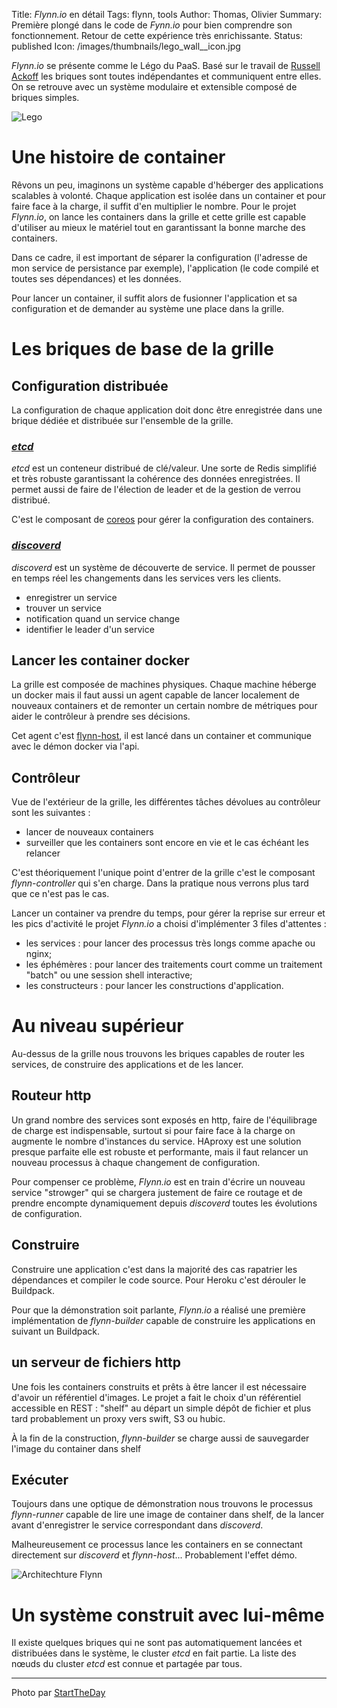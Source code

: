 Title: <em>Flynn.io</em> en détail
Tags: flynn, tools
Author: Thomas, Olivier
Summary: Première plongé dans le code de *Fynn.io* pour bien comprendre son fonctionnement. Retour de cette expérience très enrichissante.
Status: published
Icon: /images/thumbnails/lego_wall__icon.jpg


*Flynn.io* se présente comme le Légo du PaaS. Basé sur le travail de [Russell Ackoff](http://knowledge.wharton.upenn.edu/article/idealized-design-how-bell-labs-imagined-and-created-the-telephone-system-of-the-future/) les briques sont toutes indépendantes et communiquent entre elles. On se retrouve avec un système modulaire et extensible composé de briques simples.

![Lego]({filename}/images/lego_wall.jpg)

# Une histoire de container

Rêvons un peu, imaginons un système capable d'héberger des applications scalables à volonté. Chaque application est isolée dans un container et pour faire face à la charge, il suffit d'en multiplier le nombre. Pour le projet *Flynn.io*, on lance les containers dans la grille et cette grille est capable d'utiliser au mieux le matériel tout en garantissant la bonne marche des containers.

Dans ce cadre, il est important de séparer la configuration (l'adresse de mon service de persistance par exemple), l'application (le code compilé et toutes ses dépendances) et les données. 

Pour lancer un container, il suffit alors de fusionner l'application et sa configuration et de demander au système une place dans la grille.

# Les briques de base de la grille


## Configuration distribuée

La configuration de chaque application doit donc être enregistrée dans une brique dédiée et distribuée sur l'ensemble de la grille.


### [*etcd*](https://coreos.com/using-coreos/etcd/)

*etcd* est un conteneur distribué de clé/valeur. Une sorte de Redis simplifié et très robuste garantissant la cohérence des données enregistrées. Il permet aussi de faire de l'élection de leader et de la gestion de verrou distribué. 

C'est le composant de [coreos](https://coreos.com/) pour gérer la configuration des containers.


### [*discoverd*](https://github.com/flynn/discoverd)

*discoverd* est un système de découverte de service. Il permet de pousser en temps réel les changements dans les services vers les clients.

- enregistrer un service
- trouver un service
- notification quand un service change
- identifier le leader d'un service


## Lancer les container docker 

La grille est composée de machines physiques. Chaque machine héberge un docker mais il faut aussi un agent capable de lancer localement de nouveaux containers et de remonter un certain nombre de métriques pour aider le contrôleur à prendre ses décisions. 

Cet agent c'est [flynn-host](https://github.com/flynn/flynn-host), il est lancé dans un container et communique avec le démon docker via l'api.

## Contrôleur

Vue de l'extérieur de la grille, les différentes tâches dévolues au contrôleur sont les suivantes :

- lancer de nouveaux containers
- surveiller que les containers sont encore en vie et le cas échéant les relancer

C'est théoriquement l'unique point d'entrer de la grille c'est le composant *flynn-controller* qui s'en charge. Dans la pratique nous verrons plus tard que ce n'est pas le cas.

Lancer un container va prendre du temps, pour gérer la reprise sur erreur et les pics d'activité le projet *Flynn.io* a choisi d'implémenter 3 files d'attentes : 

- les services : pour lancer des processus très longs comme apache ou nginx;
- les éphémères : pour lancer des traitements court comme un traitement "batch" ou une session shell interactive;
- les constructeurs : pour lancer les constructions d'application.


# Au niveau supérieur

Au-dessus de la grille nous trouvons les briques capables de router les services, de construire des applications et de les lancer.


## Routeur http

Un grand nombre des services sont exposés en http, faire de l'équilibrage de charge est indispensable, surtout si pour faire face à la charge on augmente le nombre d'instances du service. HAproxy est une solution presque parfaite elle est robuste et performante, mais il faut relancer un nouveau processus à chaque changement de configuration. 

Pour compenser ce problème, *Flynn.io* est en train d'écrire un nouveau service "strowger" qui se chargera justement de faire ce routage et de prendre encompte dynamiquement depuis *discoverd* toutes les évolutions de configuration.


## Construire

Construire une application c'est dans la majorité des cas rapatrier les dépendances et compiler le code source. Pour Heroku c'est dérouler le Buildpack. 

Pour que la démonstration soit parlante, *Flynn.io* a réalisé une première implémentation de *flynn-builder* capable de construire les applications en suivant un Buildpack.


## un serveur de fichiers http

Une fois les containers construits et prêts à être lancer il est nécessaire d'avoir un référentiel d'images. Le projet a fait le choix d'un référentiel accessible en REST : "shelf" au départ un simple dépôt de fichier et plus tard probablement un proxy vers swift, S3 ou hubic.

À la fin de la construction, *flynn-builder* se charge aussi de sauvegarder l'image du container dans shelf


## Exécuter

Toujours dans une optique de démonstration nous trouvons le processus *flynn-runner* capable de lire une image de container dans shelf, de la lancer avant d'enregistrer le service correspondant dans *discoverd*. 

Malheureusement ce processus lance les containers en se connectant directement sur *discoverd* et *flynn-host*... Probablement l'effet démo.


![Architechture Flynn]({filename}/images/flynn-arch.png)

# Un système construit avec lui-même 

Il existe quelques briques qui ne sont pas automatiquement lancées et distribuées dans le système, le cluster *etcd* en fait partie. La liste des nœuds du cluster *etcd* est connue et partagée par tous. 

---
Photo par [StartTheDay](http://www.flickr.com/photos/37355847@N02/3657619003)
